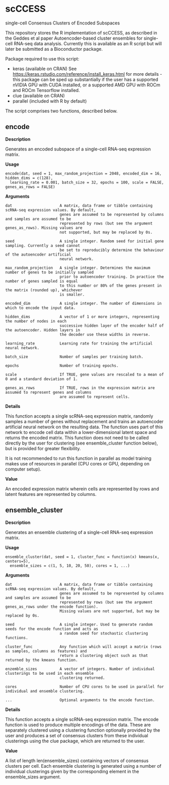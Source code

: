 # scCCESS
single-cell Consensus Clusters of Encoded Subspaces

This repository stores the R implementation of scCCESS, as described in the Geddes et al paper Autoencoder-based cluster ensembles for single-cell RNA-seq data analysis. Currently this is available as an R script but will later be submitted as a Bioconductor package.

Package required to use this script:
- keras (available on CRAN) See https://keras.rstudio.com/reference/install_keras.html for more details - this package can be sped up substantially if the user has a supported nVIDIA GPU with CUDA installed, or a supported AMD GPU with ROCm and ROCm Tensorflow installed.
- clue (available on CRAN)
- parallel (included with R by default)

The script comprises two functions, described below.

## encode

**Description**

Generates an encoded subspace of a single-cell RNA-seq expression matrix.

**Usage**

```
encode(dat, seed = 1, max_random_projection = 2048, encoded_dim = 16, hidden_dims = c(128), 
  learning_rate = 0.001, batch_size = 32, epochs = 100, scale = FALSE, genes_as_rows = FALSE)
```

**Arguments**

```
dat                     A matrix, data frame or tibble containing scRNA-seq expression values. By default,
                        genes are assumed to be represented by columns and samples are assumed to be 
                        represented by rows (but see the argument genes_as_rows). Missing values are 
                        not supported, but may be replaced by 0s.

seed                    A single integer. Random seed for initial gene sampling. Currently a seed cannot 
                        be set to reproducibly determine the behaviour of the autoencoder artificial 
                        neural network. 

max_random_projection   A single integer. Determines the maximum number of genes to be initially sampled 
                        prior to autoencoder training. In practice the number of genes sampled is equal 
                        to this number or 80% of the genes present in the matrix (rounded up), whichever 
                        is smaller.

encoded_dim             A single integer. The number of dimensions in which to encode the input data.

hidden_dims             A vector of 1 or more integers, representing the number of nodes in each 
                        successive hidden layer of the encoder half of the autoencoder. Hidden layers in 
                        the decoder use these widths in reverse.

learning_rate           Learning rate for training the artificial neural network.

batch_size              Number of samples per training batch.

epochs                  Number of training epochs.

scale                   If TRUE, gene values are rescaled to a mean of 0 and a standard deviation of 1.

genes_as_rows           If TRUE, rows in the expression matrix are assumed to represent genes and columns 
                        are assumed to represent cells.
```

**Details**

This function accepts a single scRNA-seq expression matrix, randomly samples a number of genes without replacement and trains an autoencoder artificial neural network on the resulting data. The function uses part of this network to encode cell data within a lower-dimensional latent space and returns the encoded matrix. This function does not need to be called directly by the user for clustering (see ensemble_cluster function below), but is provided for greater flexibility.

It is not recommended to run this function in parallel as model training makes use of resources in parallel (CPU cores or GPU, depending on computer setup).

**Value**

An encoded expression matrix wherein cells are represented by rows and latent features are represented by columns.



## ensemble_cluster

**Description**

Generates an ensemble clustering of a single-cell RNA-seq expression matrix.

**Usage**

```
ensemble_cluster(dat, seed = 1, cluster_func = function(x) kmeans(x, centers=5), 
  ensemble_sizes = c(1, 5, 10, 20, 50), cores = 1, ...)
```

**Arguments**

```
dat                     A matrix, data frame or tibble containing scRNA-seq expression values. By default, 
                        genes are assumed to be represented by columns and samples are assumed to be 
                        represented by rows (but see the argument genes_as_rows under the encode function). 
                        Missing values are not supported, but may be replaced by 0s.

seed                    A single integer. Used to generate random seeds for the encode function and acts as 
                        a random seed for stochastic clustering functions.

cluster_func            Any function which will accept a matrix (rows as samples, columns as features) and 
                        return a clustering object such as that returned by the kmeans function.

enzemble_sizes          A vector of integers. Number of individual clusterings to be used in each ensemble 
                        clustering returned.

cores                   Number of CPU cores to be used in parallel for individual and ensemble clustering.

...                     Optional arguments to the encode function.
```

**Details**

This function accepts a single scRNA-seq expression matrix. The encode function is used to produce multiple encodings of the data. These are separately clustered using a clustering function optionally provided by the user and produces a set of consensus clusters from these individual clusterings using the clue package, which are returned to the user.

**Value**

A list of length len(ensemble_sizes) containing vectors of consensus clusters per cell. Each ensemble clustering is generated using a number of individual clusterings given by the corresponding element in the ensemble_sizes argument.
